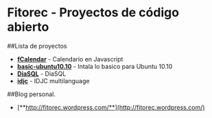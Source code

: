 Fitorec - Proyectos de código abierto
==========================================

##Lista de proyectos

- [**fCalendar**](https://github.com/fitorec/fCalendar) - Calendario en Javascript
- [**basic-ubuntu10.10**](https://github.com/fitorec/basic-ubuntu10.10) - Intala lo basico para Ubuntu 10.10
- [**DiaSQL**](https://github.com/fitorec/diasql) - DiaSQL
- [**idjc**](https://github.com/fitorec/idjc-multilanguage) - IDJC multilanguage

##Blog personal.

- [**http://fitorec.wordpress.com/**](http://fitorec.wordpress.com/)

